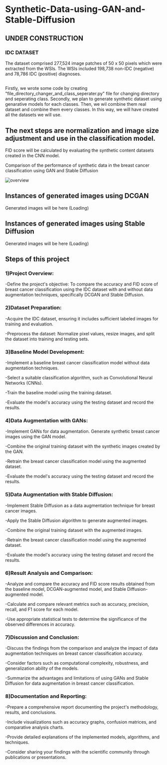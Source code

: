 # Synthetic-Data-using-GAN-and-Stable-Diffusion
<h2>UNDER CONSTRUCTION</h2>

<h3>IDC DATASET</h3>
The dataset comprised 277,524 image patches of 50 x 50 pixels which were extracted from the WSIs. The WSIs included 198,738 non-IDC (negative) and 78,786 IDC (positive) diagnoses.
<h2></h2>
Firstly, we wrote some code by creating "file_directory_changer_and_class_seperater.py" file for changing directory and seperating class.
Secondly, we plan to generate synthetic dataset using genarative models for each classes. Then, we wil combine them real dataset and combine them every classes.
In this way, we will have created all the datasets we will use.

<h2>The next steps are normalization and image size adjustment and use in the classification model.</h2>

FID score will be calculated by evaluating the synthetic content datasets created in the CNN model.

Comparison of the performance of synthetic data in the breast cancer classification using GAN and Stable Diffusion

![overview](https://user-images.githubusercontent.com/117897880/229492793-2b2c3476-8766-4cf9-b214-cf787f3527f2.png)

<h2>Instances of generated images using DCGAN</h2>

Generated images will be here (Loading)

<h2>Instances of generated images using Stable Diffusion</h2>

Generated images will be here (Loading)

<h2>Steps of this project</h2>
 
<h3>1)Project Overview:</h3>

-Define the project's objective: To compare the accuracy and FID score of breast cancer classification using the IDC dataset with and without data augmentation techniques, specifically DCGAN and Stable Diffusion.

<h3>2)Dataset Preparation:</h3>

-Acquire the IDC dataset, ensuring it includes sufficient labeled images for training and evaluation.

-Preprocess the dataset: Normalize pixel values, resize images, and split the dataset into training and testing sets.

<h3>3)Baseline Model Development:</h3>

-Implement a baseline breast cancer classification model without data augmentation techniques.

-Select a suitable classification algorithm, such as Convolutional Neural Networks (CNNs).

-Train the baseline model using the training dataset.

-Evaluate the model's accuracy using the testing dataset and record the results.

<h3>4)Data Augmentation with GANs:</h3>

-Implement GANs for data augmentation. Generate synthetic breast cancer images using the GAN model.

-Combine the original training dataset with the synthetic images created by the GAN.

-Retrain the breast cancer classification model using the augmented dataset.

-Evaluate the model's accuracy using the testing dataset and record the results.

<h3>5)Data Augmentation with Stable Diffusion:</h3>

-Implement Stable Diffusion as a data augmentation technique for breast cancer images.

-Apply the Stable Diffusion algorithm to generate augmented images.

-Combine the original training dataset with the augmented images.

-Retrain the breast cancer classification model using the augmented dataset.

-Evaluate the model's accuracy using the testing dataset and record the results.

<h3>6)Result Analysis and Comparison:</h3>

-Analyze and compare the accuracy and FID score results obtained from the baseline model, DCGAN-augmented model, and Stable Diffusion-augmented model.

-Calculate and compare relevant metrics such as accuracy, precision, recall, and F1 score for each model.

-Use appropriate statistical tests to determine the significance of the observed differences in accuracy.

<h3>7)Discussion and Conclusion:</h3>

-Discuss the findings from the comparison and analyze the impact of data augmentation techniques on breast cancer classification accuracy.

-Consider factors such as computational complexity, robustness, and generalization ability of the models.

-Summarize the advantages and limitations of using GANs and Stable Diffusion for data augmentation in breast cancer classification.

<h3>8)Documentation and Reporting:</h3>

-Prepare a comprehensive report documenting the project's methodology, results, and conclusions.

-Include visualizations such as accuracy graphs, confusion matrices, and comparative analysis charts.

-Provide detailed explanations of the implemented models, algorithms, and techniques.

-Consider sharing your findings with the scientific community through publications or presentations.
